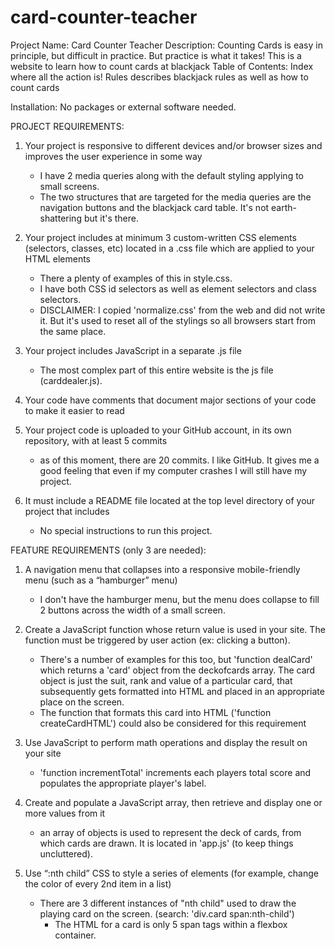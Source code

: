 # card-counter-teacher
Project Name:   Card Counter Teacher
Description:    Counting Cards is easy in principle, but difficult in practice. But practice is what it takes! This is a website to learn how to count cards at blackjack
Table of Contents:
    Index   where all the action is!
    Rules   describes blackjack rules as well as how to count cards

Installation:   No packages or external software needed.

PROJECT REQUIREMENTS:
1. Your project is responsive to different devices and/or browser sizes and improves the user experience in some way
    - I have 2 media queries along with the default styling applying to small screens. 
    - The two structures that are targeted for the media queries are the navigation buttons and the blackjack card table. It's not earth-shattering but it's there.

2. Your project includes at minimum 3 custom-written CSS elements (selectors, classes, etc) located in a .css file which are applied to your HTML elements
    - There a plenty of examples of this in style.css. 
    - I have both CSS id selectors as well as element selectors and class selectors.
    - DISCLAIMER: I copied 'normalize.css' from the web and did not write it. But it's used to reset all of the stylings so all browsers start from the same place. 

3. Your project includes JavaScript in a separate .js file
    - The most complex part of this entire website is the js file (carddealer.js).

4. Your code have comments that document major sections of your code to make it easier to read

5. Your project code is uploaded to your GitHub account, in its own repository, with at least 5 commits
    - as of this moment, there are 20 commits. I like GitHub. It gives me a good feeling that even if my computer crashes I will still have my project.

6. It must include a README file located at the top level directory of your project that includes
    - No special instructions to run this project. 

FEATURE REQUIREMENTS (only 3 are needed):
1. A navigation menu that collapses into a responsive mobile-friendly menu (such as a “hamburger” menu)
    - I don't have the hamburger menu, but the menu does collapse to fill 2 buttons across the width of a small screen.

2. Create a JavaScript function whose return value is used in your site. The function must be triggered by user action (ex: clicking a button).
    - There's a number of examples for this too, but 'function dealCard' which returns a 'card' object from the deckofcards array. The card object is just the suit, rank and value of a particular card, that subsequently gets formatted into HTML and placed in an appropriate place on the screen.
    - The function that formats this card into HTML ('function createCardHTML') could also be considered for this requirement

3. Use JavaScript to perform math operations and display the result on your site
    - 'function incrementTotal' increments each players total score and populates the appropriate player's label. 

4. Create and populate a JavaScript array, then retrieve and display one or more values from it
    - an array of objects is used to represent the deck of cards, from which cards are drawn. It is located in 'app.js' (to keep things uncluttered).

5. Use “:nth child” CSS to style a series of elements (for example, change the color of every 2nd item in a list)
    - There are 3 different instances of "nth child" used to draw the playing card on the screen. (search: 'div.card span:nth-child') 
        - The HTML for a card is only 5 span tags within a flexbox container. 


